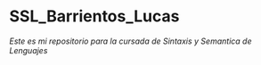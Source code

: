 # SSL_Barrientos_Lucas

_Este es mi repositorio para la cursada de Sintaxis y Semantica de Lenguajes_